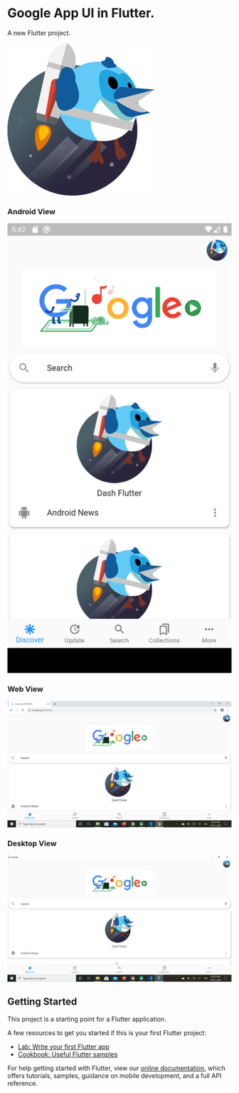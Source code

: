 # Google App UI in Flutter.

A new Flutter project.

<img src="lib/images/dashflutter.png">

<h3>Android View</h3>
<img src="Screenshot/Android.png">

<h3>Web View</h3>
<img src="Screenshot/webview.png">

<h3>Desktop View</h3>
<img src="Screenshot/desktopview.png">


## Getting Started

This project is a starting point for a Flutter application.

A few resources to get you started if this is your first Flutter project:

- [Lab: Write your first Flutter app](https://flutter.dev/docs/get-started/codelab)
- [Cookbook: Useful Flutter samples](https://flutter.dev/docs/cookbook)

For help getting started with Flutter, view our
[online documentation](https://flutter.dev/docs), which offers tutorials,
samples, guidance on mobile development, and a full API reference.
